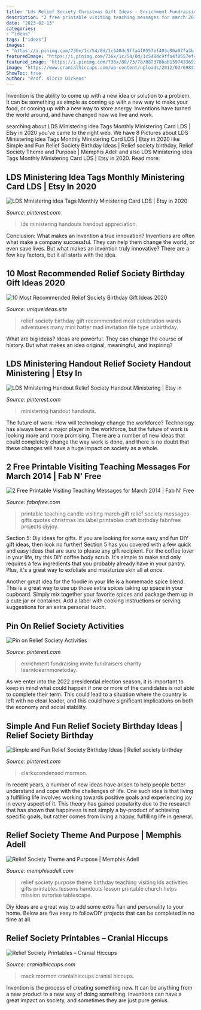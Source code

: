 ```yaml
---
title: "Lds Relief Society Christmas Gift Ideas - Enrichment Fundraising Invite Fundraisers Charity Learntoearnmoretoday"
description: "2 free printable visiting teaching messages for march 2014"
date: "2023-02-13"
categories:
- "ideas"
tags: ["ideas"]
images:
- "https://i.pinimg.com/736x/1c/54/8d/1c548dc9ffa4f8557ef403c90a07fa3b.jpg"
featuredImage: "https://i.pinimg.com/736x/1c/54/8d/1c548dc9ffa4f8557ef403c90a07fa3b.jpg"
featured_image: "https://i.pinimg.com/736x/88/73/78/887378bab15974336925f78a691ad3fd.jpg"
image: "https://www.cranialhiccups.com/wp-content/uploads/2012/03/6983189837_f48cbe65fa_z.jpg"
ShowToc: true
author: "Prof. Alicia Dickens"
---
```



Invention is the ability to come up with a new idea or solution to a problem. It can be something as simple as coming up with a new way to make your food, or coming up with a new way to store energy. Inventions have turned the world around, and have changed how we live and work.

	

		
searching about LDS Ministering idea Tags Monthly Ministering Card LDS | Etsy in 2020 you've came to the right web. We have 8 Pictures about LDS Ministering idea Tags Monthly Ministering Card LDS | Etsy in 2020 like Simple and Fun Relief Society Birthday Ideas | Relief society birthday, Relief Society Theme and Purpose | Memphis Adell and also LDS Ministering idea Tags Monthly Ministering Card LDS | Etsy in 2020. Read more:
		
    
## LDS Ministering Idea Tags Monthly Ministering Card LDS | Etsy In 2020

<img loading=lazy src="https://i.pinimg.com/736x/71/a4/d9/71a4d9d83509840b09f981dad66f90b2.jpg" onerror="this.onerror=null;this.src='https://tse1.mm.bing.net/th?id=OIP.LsU6vshx1OTvNpUrP8F3NgHaLG&amp;pid=15.1';" alt="LDS Ministering idea Tags Monthly Ministering Card LDS | Etsy in 2020">

_Source: pinterest.com_

>lds ministering handouts handout appreciation. 

	

Conclusion: What makes an invention a true innovation?
Inventions are often what make a company successful. They can help them change the world, or even save lives. But what makes an invention truly innovative? There are a few key factors, but it all starts with the idea.

    
## 10 Most Recommended Relief Society Birthday Gift Ideas 2020

<img loading=lazy src="https://www.uniqueideas.site/wp-content/uploads/the-many-mini-adventures-of-the-wards-relief-society-birthday-1.jpg" onerror="this.onerror=null;this.src='https://tse3.mm.bing.net/th?id=OIP.HeaQlfvXnsq9DA5uZvtumwHaJ4&amp;pid=15.1';" alt="10 Most Recommended Relief Society Birthday Gift Ideas 2020">

_Source: uniqueideas.site_

>relief society birthday gift recommended most celebration wards adventures many mini hatter mad invitation file type unbirthday. 

	

What are big ideas?
Ideas are powerful. They can change the course of history. But what makes an idea original, meaningful, and inspiring?

    
## LDS Ministering Handout Relief Society Handout Ministering | Etsy In

<img loading=lazy src="https://i.pinimg.com/736x/1c/54/8d/1c548dc9ffa4f8557ef403c90a07fa3b.jpg" onerror="this.onerror=null;this.src='https://tse2.mm.bing.net/th?id=OIP.O0qxwjEhTK1HUyhW91anvwHaLG&amp;pid=15.1';" alt="LDS Ministering Handout Relief Society Handout Ministering | Etsy in">

_Source: pinterest.com_

>ministering handout handouts. 

	

The future of work: How will technology change the workforce?
Technology has always been a major player in the workforce, but the future of work is looking more and more promising. There are a number of new ideas that could completely change the way work is done, and there is no doubt that these changes will have a huge impact on society as a whole.

    
## 2 Free Printable Visiting Teaching Messages For March 2014 | Fab N&#039; Free

<img loading=lazy src="https://www.fabnfree.com/wp-content/uploads/2014/02/FabNFree-Visiting-Teaching-Message-March-2014-Free-Printable-Candle-Wrap-Image2-497x700.jpg" onerror="this.onerror=null;this.src='https://tse4.mm.bing.net/th?id=OIP.Ldt8KU47Z2CBXzySSGZF5QHaKb&amp;pid=15.1';" alt="2 Free Printable Visiting Teaching Messages for March 2014 | Fab N&#039; Free">

_Source: fabnfree.com_

>printable teaching candle visiting march gift relief society messages gifts quotes christmas lds label printables craft birthday fabnfree projects diyjoy. 

	

Section 5: Diy ideas for gifts.
If you are looking for some easy and fun DIY gift ideas, then look no further! Section 5 has you covered with a few quick and easy ideas that are sure to please any gift recipient.
For the coffee lover in your life, try this DIY coffee body scrub. It's simple to make and only requires a few ingredients that you probably already have in your pantry. Plus, it's a great way to exfoliate and moisturize skin all at once.

Another great idea for the foodie in your life is a homemade spice blend. This is a great way to use up those extra spices taking up space in your cupboard. Simply mix together your favorite spices and package them up in a cute jar or container. Add a label with cooking instructions or serving suggestions for an extra personal touch.

    
## Pin On Relief Society Activities

<img loading=lazy src="https://i.pinimg.com/736x/88/73/78/887378bab15974336925f78a691ad3fd.jpg" onerror="this.onerror=null;this.src='https://tse4.mm.bing.net/th?id=OIP.blO2Knm4lcYPxLVljYQ9_wHaLH&amp;pid=15.1';" alt="Pin on Relief Society Activities">

_Source: pinterest.com_

>enrichment fundraising invite fundraisers charity learntoearnmoretoday. 

	

As we enter into the 2022 presidential election season, it is important to keep in mind what could happen if one or more of the candidates is not able to complete their term. This could lead to a situation where the country is left with no clear leader, and this could have significant implications on both the economy and social stability.

    
## Simple And Fun Relief Society Birthday Ideas | Relief Society Birthday

<img loading=lazy src="https://i.pinimg.com/originals/eb/cf/30/ebcf308d375bdf464cd22d8aea2b934d.jpg" onerror="this.onerror=null;this.src='https://tse2.mm.bing.net/th?id=OIP.5_I5Q_7VpZIFhvqmLvBEFwHaLG&amp;pid=15.1';" alt="Simple and Fun Relief Society Birthday Ideas | Relief society birthday">

_Source: pinterest.com_

>clarkscondensed mormon. 

	

In recent years, a number of new ideas have arisen to help people better understand and cope with the challenges of life. One such idea is that living a fulfilling life involves working towards positive goals and experiencing joy in every aspect of it. This theory has gained popularity due to the research that has shown that happiness is not simply a by-product of achieving specific goals, but rather comes from living a happy, fulfilling life in general.

    
## Relief Society Theme And Purpose | Memphis Adell

<img loading=lazy src="https://i2.wp.com/memphisadell.com/wp-content/uploads/2016/05/Relief-Society-Purpose-Blog.png" onerror="this.onerror=null;this.src='https://tse2.mm.bing.net/th?id=OIP.1gNUxoyAh6dKlc0DciafZAHaKX&amp;pid=15.1';" alt="Relief Society Theme and Purpose | Memphis Adell">

_Source: memphisadell.com_

>relief society purpose theme birthday teaching visiting lds activities gifts printables lessons handouts lesson printable church helps mission surprise tablescape. 

	

Diy ideas are a great way to add some extra flair and personality to your home. Below are five easy to followDIY projects that can be completed in no time at all.

    
## Relief Society Printables – Cranial Hiccups

<img loading=lazy src="https://www.cranialhiccups.com/wp-content/uploads/2012/03/6983189837_f48cbe65fa_z.jpg" onerror="this.onerror=null;this.src='https://tse1.mm.bing.net/th?id=OIP.vkV_-bPwz5meYKER6ZGO0QHaJQ&amp;pid=15.1';" alt="Relief Society Printables – Cranial Hiccups">

_Source: cranialhiccups.com_

>mack mormon cranialhiccups cranial hiccups. 

	

Invention is the process of creating something new. It can be anything from a new product to a new way of doing something. inventions can have a great impact on society, and sometimes they are just pure genius.

